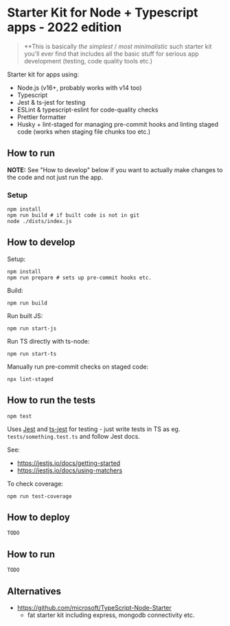 # Starter Kit for Node + Typescript apps - 2022 edition

> **This is basically *the simplest* / *most minimalistic* such starter kit you'll ever find that includes all the basic stuff for serious app development (testing, code quality tools etc.)

Starter kit for apps using:
- Node.js (v16+, probably works with v14 too)
- Typescript
- Jest & ts-jest for testing
- ESLint & typescript-eslint for code-quality checks
- Prettier formatter
- Husky + lint-staged for managing pre-commit hooks and linting staged code (works when staging file chunks too etc.)

## How to run

**NOTE:** See "How to develop" below if you want to actually make changes to the code and not just run the app.

### Setup

```shell
npm install
npm run build # if built code is not in git
node ./dists/index.js
```

## How to develop

Setup:

```shell
npm install
npm run prepare # sets up pre-commit hooks etc.
```

Build:

```shell
npm run build
```

Run built JS:

```shell
npm run start-js
```

Run TS directly with ts-node:

```shell
npm run start-ts
```

Manually run pre-commit checks on staged code:

```shell
npx lint-staged
```

## How to run the tests

```shell
npm test
```

Uses [Jest](https://jestjs.io/) and [ts-jest](https://kulshekhar.github.io/ts-jest/) for testing - just write tests in TS as eg. `tests/something.test.ts` and follow Jest docs.

See:

- https://jestjs.io/docs/getting-started
- https://jestjs.io/docs/using-matchers

To check coverage:

```shell
npm run test-coverage
```

## How to deploy

`TODO`

## How to run

`TODO`

## Alternatives

- https://github.com/microsoft/TypeScript-Node-Starter
  - fat starter kit including express, mongodb connectivity etc.
